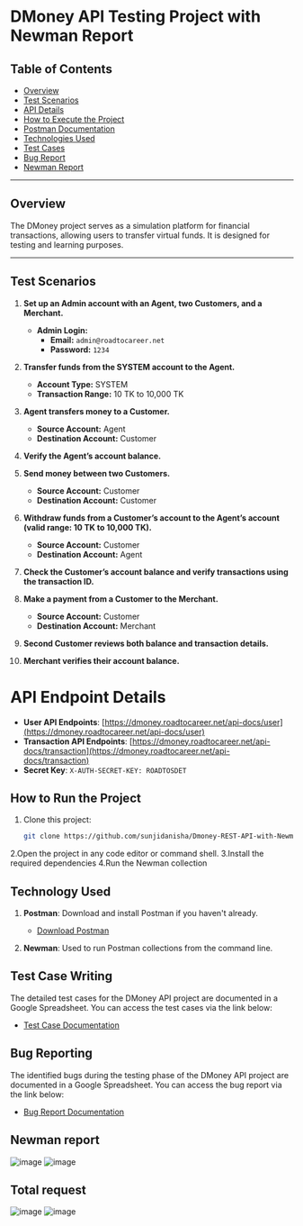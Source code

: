 # DMoney API Testing Project with Newman Report

## Table of Contents
- [Overview](#overview)
- [Test Scenarios](#test-scenarios)
- [API Details](#api-details)
- [How to Execute the Project](#how-to-execute-the-project)
- [Postman Documentation](#postman-documentation)
- [Technologies Used](#technologies-used)
- [Test Cases](#test-cases-writing)
- [Bug Report](#bug-report)
- [Newman Report](#newman-report)
  

---

## Overview
The DMoney project serves as a simulation platform for financial transactions, allowing users to transfer virtual funds. It is designed for testing and learning purposes.

---

## Test Scenarios
1. **Set up an Admin account with an Agent, two Customers, and a Merchant.**  
   - **Admin Login:**  
     - **Email:** `admin@roadtocareer.net`  
     - **Password:** `1234`

2. **Transfer funds from the SYSTEM account to the Agent.**  
   - **Account Type:** SYSTEM  
   - **Transaction Range:** 10 TK to 10,000 TK  

3. **Agent transfers money to a Customer.**  
   - **Source Account:** Agent  
   - **Destination Account:** Customer  

4. **Verify the Agent’s account balance.**

5. **Send money between two Customers.**  
   - **Source Account:** Customer  
   - **Destination Account:** Customer  

6. **Withdraw funds from a Customer’s account to the Agent’s account (valid range: 10 TK to 10,000 TK).**  
   - **Source Account:** Customer  
   - **Destination Account:** Agent  

7. **Check the Customer’s account balance and verify transactions using the transaction ID.**

8. **Make a payment from a Customer to the Merchant.**  
   - **Source Account:** Customer  
   - **Destination Account:** Merchant  

9. **Second Customer reviews both balance and transaction details.**

10. **Merchant verifies their account balance.**

# API Endpoint Details

- **User API Endpoints**: [https://dmoney.roadtocareer.net/api-docs/user](https://dmoney.roadtocareer.net/api-docs/user)
- **Transaction API Endpoints**: [https://dmoney.roadtocareer.net/api-docs/transaction](https://dmoney.roadtocareer.net/api-docs/transaction)
- **Secret Key**: `X-AUTH-SECRET-KEY: ROADTOSDET`

## How to Run the Project

1. Clone this project:
   ```bash
   git clone https://github.com/sunjidanisha/Dmoney-REST-API-with-Newman-report
2.Open the project in any code editor or command shell.
3.Install the required dependencies
4.Run the Newman collection

## Technology Used

1. **Postman**: Download and install Postman if you haven't already.  
   - [Download Postman](https://www.postman.com/downloads/)

2. **Newman**: Used to run Postman collections from the command line.


## Test Case Writing

The detailed test cases for the DMoney API project are documented in a Google Spreadsheet. You can access the test cases via the link below:

- [Test Case Documentation](https://docs.google.com/spreadsheets/d/1FJTX9dt9_kpmztrkpIhsyNAztk3a6d14-J3_z3k-j3M/edit?gid=782524371#gid=782524371)


## Bug Reporting

The identified bugs during the testing phase of the DMoney API project are documented in a Google Spreadsheet. You can access the bug report via the link below:

- [Bug Report Documentation](https://docs.google.com/spreadsheets/d/1YnOSWtBFijrBQ2kypZwESQKJKyADX1nW_kon_EWq82M/edit?usp=sharing)

## Newman report
![image](https://github.com/user-attachments/assets/d5cd511f-513f-472f-9100-445bd01d7362)
![image](https://github.com/user-attachments/assets/7ce4d0f9-c074-499b-879d-2a10e159bb8a)

## Total request
![image](https://github.com/user-attachments/assets/8ca6f14a-8f8d-4b2b-a128-18ba0e014b6d)
![image](https://github.com/user-attachments/assets/26f02029-4920-4fb1-8d39-6888876ad901)






